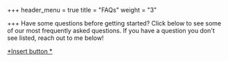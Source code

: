 +++
header_menu = true
title = "FAQs"
weight = "3"

+++
Have some questions before getting started? Click below to see some of our most frequently asked questions. If you have a question you don't see listed, reach out to me below!

[*Insert button *](/FAQs)